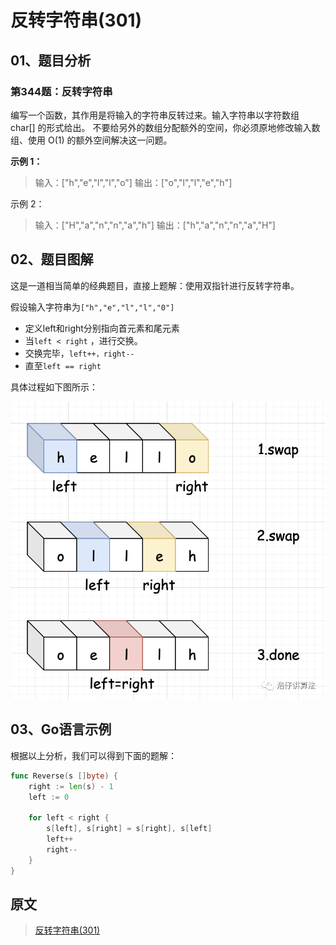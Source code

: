 # 反转字符串(301)

## 01、题目分析

### 第344题：反转字符串

编写一个函数，其作用是将输入的字符串反转过来。输入字符串以字符数组 char[] 的形式给出。
不要给另外的数组分配额外的空间，你必须原地修改输入数组、使用 O(1) 的额外空间解决这一问题。

**示例 1：**

>输入：["h","e","l","l","o"]
>输出：["o","l","l","e","h"]

示例 2：

>输入：["H","a","n","n","a","h"]
>输出：["h","a","n","n","a","H"]

## 02、题目图解

这是一道相当简单的经典题目，直接上题解：使用双指针进行反转字符串。

假设输入字符串为`["h","e","l","l","0"]`

- 定义left和right分别指向首元素和尾元素
- 当`left < right` ，进行交换。
- 交换完毕，`left++，right--`
- 直至`left == right`

具体过程如下图所示：

![](../../images/1.81971505.jpg)

## 03、Go语言示例

根据以上分析，我们可以得到下面的题解：

```go
func Reverse(s []byte) {
	right := len(s) - 1
	left := 0

	for left < right {
		s[left], s[right] = s[right], s[left]
		left++
		right--
	}
}
```

## 原文

> [反转字符串(301)](https://www.geekxh.com/1.3.%E5%AD%97%E7%AC%A6%E4%B8%B2%E7%B3%BB%E5%88%97/301.html#_02%E3%80%81%E9%A2%98%E7%9B%AE%E5%9B%BE%E8%A7%A3)